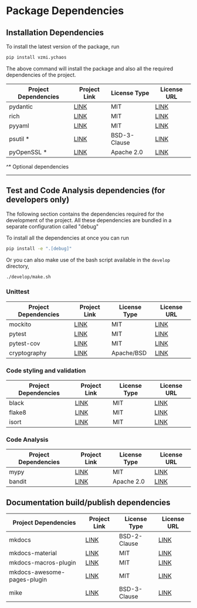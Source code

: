 # Package Dependencies

## Installation Dependencies

To install the latest version of the package, run

```bash
pip install vzmi.ychaos
```

The above command will install the package and also all
the required dependencies of the project.

| Project Dependencies | Project Link                                     | License Type        | License URL                                                          |
| -------------------- | ------------------------------------------------ | --------------------| -------------------------------------------------------------------- |
| pydantic             | [LINK](https://github.com/samuelcolvin/pydantic) | MIT                 | [LINK](https://github.com/samuelcolvin/pydantic/blob/master/LICENSE) |
| rich                 | [LINK](https://github.com/willmcgugan/rich)      | MIT                 | [LINK](https://github.com/willmcgugan/rich/blob/master/LICENSE)      |
| pyyaml               | [LINK](https://github.com/yaml/pyyaml)           | MIT                 | [LINK](https://github.com/yaml/pyyaml/blob/master/LICENSE)           |
| psutil  *            | [LINK](https://github.com/giampaolo/psutil)      | BSD-3-Clause        | [LINK](https://github.com/giampaolo/psutil/blob/master/LICENSE)
| pyOpenSSL *          | [LINK](https://github.com/pyca/pyopenssl)        | Apache 2.0          | [LINK](https://github.com/pyca/pyopenssl/blob/main/LICENSE)

^* Optional dependencies

----

## Test and Code Analysis dependencies (for developers only)

The following section contains the dependencies required for the
development of the project. All these dependencies are bundled in a
separate configuration called "debug"

To install all the dependencies at once you can run

```bash
pip install -e ".[debug]"
```

Or you can also make use of the bash script available in the `develop`
directory,

```bash
./develop/make.sh
```

### Unittest

| Project Dependencies | Project Link                                    | License Type         | License URL                                                         |
| -------------------- | ----------------------------------------------- | -------------------- | ------------------------------------------------------------------- |
| mockito              | [LINK](https://github.com/kaste/mockito-python) | MIT                  | [LINK](https://github.com/kaste/mockito-python/blob/master/LICENSE) |
| pytest               | [LINK](https://github.com/pytest-dev/pytest)    | MIT                  | [LINK](https://github.com/pytest-dev/pytest/blob/master/LICENSE)    |
| pytest-cov           | [LINK](https://github.com/pytest-dev/pytest-cov)| MIT                  | [LINK](https://github.com/pytest-dev/pytest-cov/blob/master/LICENSE)|
| cryptography         | [LINK](https://github.com/pyca/cryptography)    | Apache/BSD           | [LINK](https://github.com/pyca/cryptography/blob/main/LICENSE)      |

### Code styling and validation

| Project Dependencies | Project Link                            | License Type | License URL                                                 |
| -------------------- | --------------------------------------- | ------------ | ----------------------------------------------------------- |
| black                | [LINK](https://github.com/psf/black)    | MIT          | [LINK](https://github.com/psf/black/blob/master/LICENSE)    |
| flake8               | [LINK](https://github.com/PyCQA/flake8) | MIT          | [LINK](https://github.com/psf/black/blob/master/LICENSE)    |
| isort                | [LINK](https://github.com/PyCQA/isort)  | MIT          | [LINK](https://github.com/PyCQA/isort/blob/develop/LICENSE) |

### Code Analysis

| Project Dependencies | Project Link                            | License Type | License URL                                                 |
| -------------------- | --------------------------------------- | ------------ | ----------------------------------------------------------- |
| mypy                 | [LINK](https://github.com/python/mypy)  | MIT          | [LINK](https://github.com/python/mypy/blob/master/LICENSE)  |
| bandit               | [LINK](https://github.com/PyCQA/bandit) | Apache 2.0   | [LINK](https://github.com/PyCQA/bandit/blob/master/LICENSE) |

## Documentation build/publish dependencies

| Project Dependencies          | Project Link                                                          | License Type | License URL                                                                                |
| --------------------          | ------------------------------------------------------                | ------------ | -----------------------------------------------------------------------------              |
| mkdocs                        | [LINK](https://github.com/mkdocs/mkdocs)                              | BSD-2-Clause | [LINK](https://github.com/mkdocs/mkdocs/blob/master/LICENSE)                               |
| mkdocs-material               | [LINK](https://github.com/squidfunk/mkdocs-material/)                 | MIT          | [LINK](https://github.com/squidfunk/mkdocs-material/blob/master/LICENSE)                   |
| mkdocs-macros-plugin          | [LINK](https://github.com/fralau/mkdocs_macros_plugin)                | MIT          | [LINK](https://github.com/fralau/mkdocs_macros_plugin/blob/master/LICENSE.md)              |
| mkdocs-awesome-pages-plugin   | [LINK](https://github.com/lukasgeiter/mkdocs-awesome-pages-plugin)    | MIT          | [LINK](https://github.com/lukasgeiter/mkdocs-awesome-pages-plugin/blob/master/LICENSE.md)  |
| mike                          | [LINK](https://github.com/jimporter/mike)                             | BSD-3-Clause | [LINK](https://github.com/jimporter/mike)
